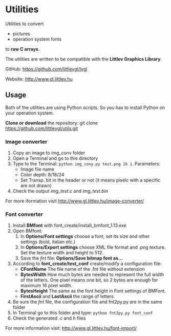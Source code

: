# Utilities
Utilities to convert 
* pictures
* operation system fonts 

to **raw C arrays**.

The utilities are written to be compatible with the **Littlev Graphics Library**. 

GitHub: https://github.com/littlevgl/lvgl

Website: http://www.gl.littlev.hu

## Usage
Both of the utilities are using Python scripts. So you has to install Python on your operation system.

**Clone or download** the repository: git clone https://github.com/littlevgl/utils.git

### Image converter
1. Copy an image to img_conv folder
2. Open a Terminal and go to this directory
3. Type to the Terminal: `python img_cony.py test.png 16 1`. Parameters:
   * Image file name
   * Color depth: 8/16/24
   * Set Transp. bit in the header or not (it means piselc with a specific are not drawn)
4. Check the output *img_test.c* and *img_test.bin*

For more iformation visit http://www.gl.littlev.hu/image-converter/

### Font converter
1. Install **BMfont** with font_create/install_bmfont_1.13.exe
2. Open BMfont:
   1. In **Options/Font settings** choose a font, set its size and other settings (bold, italian etc.)
   2. In **Options/Export settings** choose XML file format and .png texture. Set the texture width and height to 512.
   3. Save the *fnt* file: **Options/Save bitmap font as…**
3. According to **font_create/test_conf** create/modify a configuration file:
   * **CFontName** The file name of the .fnt file without extension
   * **BytesWidth** How much bytes are needed to represent the full width of the letters. One pixel means one bit, so 2 bytes are enough for maximum 16 pixel width.
   * **BytesHeight** The same as the font height in Font settings of BMFont.
   * **FirstAscii** and **LastAscii** the range of letters.
4. Be sure the *fnt* file, the configuration file and fnt2py.py are in the same folder
5. In Terminal go to this folder and type: `python fnt2py.py font_conf`
6. Check the generated *.c* and *h* files

For more information visit: http://www.gl.littlev.hu/font-import/
